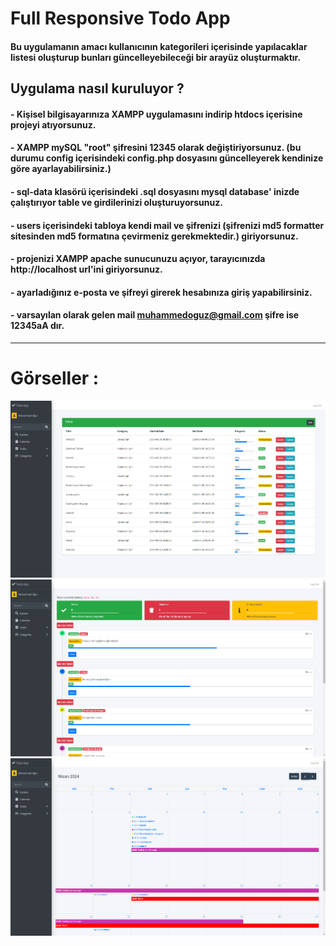 # Full Responsive Todo App

#### Bu uygulamanın amacı kullanıcının kategorileri içerisinde yapılacaklar listesi oluşturup bunları güncelleyebileceği bir arayüz oluşturmaktır.

## Uygulama nasıl kuruluyor ? 

#### - Kişisel bilgisayarınıza XAMPP uygulamasını indirip htdocs içerisine projeyi atıyorsunuz.

#### - XAMPP mySQL "root" şifresini 12345 olarak değiştiriyorsunuz. (bu durumu config içerisindeki config.php dosyasını güncelleyerek kendinize göre ayarlayabilirsiniz.)

#### - sql-data klasörü içerisindeki .sql dosyasını mysql database' inizde çalıştırıyor table ve girdilerinizi oluşturuyorsunuz. 

#### - users içerisindeki tabloya kendi mail ve şifrenizi (şifrenizi md5 formatter sitesinden md5 formatına çevirmeniz gerekmektedir.) giriyorsunuz.

#### - projenizi XAMPP apache sunucunuzu açıyor, tarayıcınızda http://localhost url'ini giriyorsunuz.

#### - ayarladığınız e-posta ve şifreyi girerek hesabınıza giriş yapabilirsiniz.

#### - varsayılan olarak gelen mail muhammedoguz@gmail.com şifre ise 12345aA dır.
<hr>

# Görseller : 

![alt text](assets/imgs/image3.png)
![alt text](assets/imgs/image2.png)
![alt text](assets/imgs/image.png)